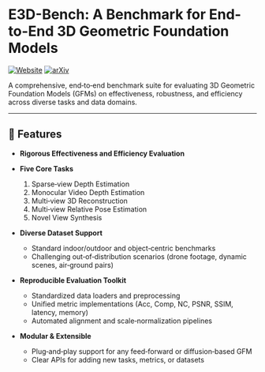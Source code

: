 # E3D-Bench: A Benchmark for End-to-End 3D Geometric Foundation Models

[![Website](https://img.shields.io/badge/Website-e3dbench.github.io-blue)](https://e3dbench.github.io/)
[![arXiv](https://img.shields.io/badge/arXiv-2506.01933-b31b1b)](https://arxiv.org/pdf/2506.01933)


A comprehensive, end‑to‑end benchmark suite for evaluating 3D Geometric Foundation Models (GFMs) on effectiveness, robustness, and efficiency across diverse tasks and data domains.

---

## 🚀 Features

- **Rigorous Effectiveness and Efficiency Evaluation**

- **Five Core Tasks**  
  1. Sparse‑view Depth Estimation  
  2. Monocular Video Depth Estimation  
  3. Multi‑view 3D Reconstruction  
  4. Multi‑view Relative Pose Estimation  
  5. Novel View Synthesis  

- **Diverse Dataset Support**  
  - Standard indoor/outdoor and object‑centric benchmarks  
  - Challenging out‑of‑distribution scenarios (drone footage, dynamic scenes, air‑ground pairs)

- **Reproducible Evaluation Toolkit**  
  - Standardized data loaders and preprocessing  
  - Unified metric implementations (Acc, Comp, NC, PSNR, SSIM, latency, memory)  
  - Automated alignment and scale‑normalization pipelines

- **Modular & Extensible**  
  - Plug‑and‑play support for any feed‑forward or diffusion‑based GFM  
  - Clear APIs for adding new tasks, metrics, or datasets  